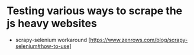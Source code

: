 # Testing various ways to scrape the js heavy websites

- scrapy-selenium workaround [https://www.zenrows.com/blog/scrapy-selenium#how-to-use]